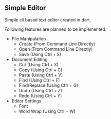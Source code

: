 Simple Editor
-------------

Simple cli based text editor created in dart.

Following features are planned to be implemented:
- File Manipulation
	- Create (From Command Line Directly)
	- Open (From Command Line Directly)
	- Save (Using Ctrl + S)
- Document Editing
	- Cut (Using Ctrl + X)
	- Copy (Using Ctrl + C)
	- Paste (Using Ctrl + V)
	- Find	(Using Ctrl + F)
	- Find/Replace (Using Ctrl + G)
	- Undo (Using Ctrl + Z)
	- Redo (Using Ctrl + Y)
- Editor Settings
	- Font
	- Word Wrap (Using Ctrl + W)


